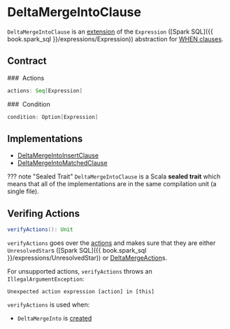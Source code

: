 # DeltaMergeIntoClause

`DeltaMergeIntoClause` is an [extension](#contract) of the `Expression` ([Spark SQL]({{ book.spark_sql }}/expressions/Expression)) abstraction for [WHEN clauses](#implementations).

## Contract

### <span id="actions"> Actions

```scala
actions: Seq[Expression]
```

### <span id="condition"> Condition

```scala
condition: Option[Expression]
```

## Implementations

* [DeltaMergeIntoInsertClause](DeltaMergeIntoInsertClause.md)
* [DeltaMergeIntoMatchedClause](DeltaMergeIntoMatchedClause.md)

??? note "Sealed Trait"
    `DeltaMergeIntoClause` is a Scala **sealed trait** which means that all of the implementations are in the same compilation unit (a single file).

## <span id="verifyActions"> Verifing Actions

```scala
verifyActions(): Unit
```

`verifyActions` goes over the [actions](#actions) and makes sure that they are either `UnresolvedStar`s ([Spark SQL]({{ book.spark_sql }}/expressions/UnresolvedStar)) or [DeltaMergeAction](DeltaMergeAction.md)s.

For unsupported actions, `verifyActions` throws an `IllegalArgumentException`:

```text
Unexpected action expression [action] in [this]
```

`verifyActions` is used when:

* `DeltaMergeInto` is [created](DeltaMergeInto.md#creating-instance)
